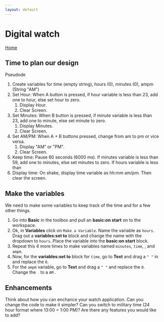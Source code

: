 ```yaml
---
layout: default
---
```


# Digital watch
[Home](./)

## Time to plan our design
Pseudode
1. Create variables for time (empty string), hours (0), minutes (0), ampm (String "AM")
2. Set Hour: When A button is pressed, if hour variable is less than 23, add one to hour, else set hour to zero. 
   1. Display Hour. 
   2. Clear Screen.
3. Set Minutes: When B button is pressed, if minute variable is less than 23, add one to minute, else set minute to zero. 
   1. Display Minutes. 
   2. Clear Screen.
4. Set AM/PM: When A + B buttons pressed, change from am to pm or vice versa. 
   1. Display "AM" or "PM". 
   2. Clear Screen.
5. Keep time: Pause 60 seconds (6000 ms). If minutes variable is less than 59, add one to minutes, else set minutes to zero. If hours variable is less than 
6. Display time: On shake, display time variable as hh:mm am/pm. Then clear the screen.


## Make the  variables
We need to make some variables to keep track of the time and for a few other things.
1. Go into **Basic** in the toolbox and pull an **basic:on start** on to the workspace.
2. Ok, in **Variables** click on `Make a Variable`. Name the variable as `hours`. Drag out a **variables:set to** block and change the name with the dropdown to `hours`. Place the variable into the **basic:on start** block.
3. Repeat this 4 more times to make variables named `minutes`, `time`, , and `ampm`.
4. Now, for the **variables:set to** block for `time`, go to **Text** and drag a `" "` in and replace the `0`.
5. For the `ampm` variable, go to **Text** and drag a `" "` and replace the `0`. Change the ` `  to a `AM` .

## Enhancements

Think about how you can enchance your watch application. 
Can you change the code to make it simpler? 
Can you switch to military time (24 hour format where 13:00 = 1:00 PM)? 
Are there any features you would like to add? 
